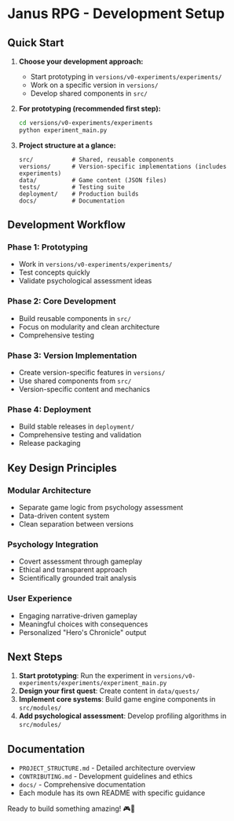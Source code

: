 # Janus RPG - Development Setup

## Quick Start

1. **Choose your development approach:**
   - Start prototyping in `versions/v0-experiments/experiments/`
   - Work on a specific version in `versions/`
   - Develop shared components in `src/`

2. **For prototyping (recommended first step):**
   ```bash
   cd versions/v0-experiments/experiments
   python experiment_main.py
   ```

3. **Project structure at a glance:**
   ```
   src/           # Shared, reusable components
   versions/      # Version-specific implementations (includes experiments)
   data/          # Game content (JSON files)
   tests/         # Testing suite
   deployment/    # Production builds
   docs/          # Documentation
   ```

## Development Workflow

### Phase 1: Prototyping
- Work in `versions/v0-experiments/experiments/`
- Test concepts quickly
- Validate psychological assessment ideas

### Phase 2: Core Development
- Build reusable components in `src/`
- Focus on modularity and clean architecture
- Comprehensive testing

### Phase 3: Version Implementation
- Create version-specific features in `versions/`
- Use shared components from `src/`
- Version-specific content and mechanics

### Phase 4: Deployment
- Build stable releases in `deployment/`
- Comprehensive testing and validation
- Release packaging

## Key Design Principles

### Modular Architecture
- Separate game logic from psychology assessment
- Data-driven content system
- Clean separation between versions

### Psychology Integration
- Covert assessment through gameplay
- Ethical and transparent approach
- Scientifically grounded trait analysis

### User Experience
- Engaging narrative-driven gameplay
- Meaningful choices with consequences
- Personalized "Hero's Chronicle" output

## Next Steps

1. **Start prototyping**: Run the experiment in `versions/v0-experiments/experiments/experiment_main.py`
2. **Design your first quest**: Create content in `data/quests/`
3. **Implement core systems**: Build game engine components in `src/modules/`
4. **Add psychological assessment**: Develop profiling algorithms in `src/modules/`

## Documentation

- `PROJECT_STRUCTURE.md` - Detailed architecture overview
- `CONTRIBUTING.md` - Development guidelines and ethics
- `docs/` - Comprehensive documentation
- Each module has its own README with specific guidance

Ready to build something amazing! 🎮🧠
